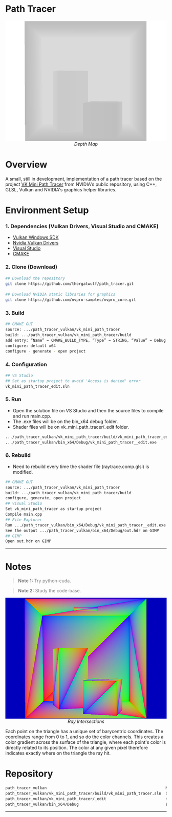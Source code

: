 # Path Tracer

<img align="center" src="vk_mini_path_tracer/depth_map.jpg">
<center><i>Depth Map</i></center>

# Overview

A small, still in development, implementation of a path tracer based on the project [VK Mini Path Tracer](https://github.com/nvpro-samples/vk_mini_path_tracer) from NVIDIA's public repository, using C++, GLSL, Vulkan and NVIDIA's graphics helper libraries.

# Environment Setup

### 1. Dependencies (Vulkan Drivers, Visual Studio and CMAKE)
- [Vulkan Windows SDK](https://vulkan.lunarg.com/sdk/home)
- [Nvidia Vulkan Drivers](https://developer.nvidia.com/vulkan-driver)
- [Visual Studio](https://visualstudio.microsoft.com/downloads/)
- [CMAKE](https://cmake.org/download/)

### 2. Clone (Download)
```bash
## Download the repository
git clone https://github.com/thorgalwulf/path_tracer.git

## Download NVIDIA static libraries for graphics
git clone https://github.com/nvpro-samples/nvpro_core.git 
```

### 3. Build
```bash
## CMAKE GUI
source: .../path_tracer_vulkan/vk_mini_path_tracer 
build: .../path_tracer_vulkan/vk_mini_path_tracer/build
add entry: “Name” = CMAKE_BUILD_TYPE, “Type” = STRING, “Value” = Debug
configure: default x64
configure - generate - open project
```

### 4. Configuration
```bash
## VS Studio
## Set as startup project to avoid 'Access is denied' error
vk_mini_path_tracer_edit.sln
```

### 5. Run
- Open the solution file on VS Studio and then the source files to compile and run main.cpp. 
- The .exe files will be on the bin_x64 debug folder.
- Shader files will be on vk_mini_path_tracer/_edit folder.
```bash
.../path_tracer_vulkan/vk_mini_path_tracer/build/vk_mini_path_tracer_edit.sln 
.../path_tracer_vulkan/bin_x64/Debug/vk_mini_path_tracer__edit.exe
```

### 6. Rebuild
- Need to rebuild every time the shader file (raytrace.comp.glsl) is modified.
```bash
## CMAKE GUI
source: .../path_tracer_vulkan/vk_mini_path_tracer 
build: .../path_tracer_vulkan/vk_mini_path_tracer/build
configure, generate, open project
## Visual Studio
Set vk_mini_path_tracer as startup project
Compile main.cpp
## File Explorer
Run .../path_tracer_vulkan/bin_x64/Debug/vk_mini_path_tracer__edit.exe
See the output .../path_tracer_vulkan/bin_x64/Debug/out.hdr on GIMP
## GIMP
Open out.hdr on GIMP
```

---

# Notes

> <span style="color: gray;">**Note 1:** Try python-cuda. </span>

> <span style="color: gray;">**Note 2:** Study the code-base. </span>

<img align="center" src="vk_mini_path_tracer/ray_intersections_barycentric_coordinates.jpg">
<center><i>Ray Intersections</i></center>
<p>Each point on the triangle has a unique set of barycentric coordinates. The coordinates range from 0 to 1, and so do the color channels. 
This creates a color gradient across the surface of the triangle, where each point's color is directly related to its position. 
The color at any given pixel therefore indicates exactly where on the triangle the ray hit.</p>

# Repository

```bash
path_tracer_vulkan                                                    Main directory
path_tracer_vulkan/vk_mini_path_tracer/build/vk_mini_path_tracer.sln  Solution file
path_tracer_vulkan/vk_mini_path_tracer/_edit                          main.cpp + shader
path_tracer_vulkan/bin_x64/Debug                                      Executable (.exe) files
```

---
